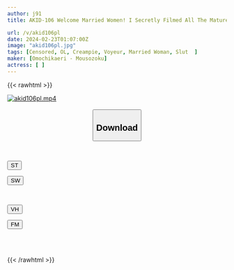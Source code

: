 ```yaml
---
author: j91
title: AKID-106 Welcome Married Women! I Secretly Filmed All The Mature Women Who Were Crazy About Having Sex At My Home. 14 Nahoko/D Cup/34 Years Old/Pervert Beautiful Witch Wife Who Gets Excited By Her Boss's Aging Odor Kyoko/G Cup/31 Years Old/An Innocent Stranger's Wife Who Gets Excited By Her Boss's Big Dick And Allows Him To Fuck Her Raw

url: /v/akid106pl
date: 2024-02-23T01:07:00Z
image: "akid106pl.jpg"
tags: [Censored, OL, Creampie, Voyeur, Married Woman, Slut	]
maker: [Omochikaeri - Mousozoku]
actress: [ ]
---
```



{{< rawhtml >}}

<div class="video" data-videoid="6bl2021k1YC9B8O">
    <a href="javascript:;">
        <img src="/v/akid106pl/akid106pl.jpg" width="WIDTH" height="HEIGHT" alt="akid106pl.mp4" loading="lazy">
    </a>
</div>

<script type="text/javascript" src="https://j91.asia/asset/on-demand-st.js"></script>

<br>
  <link rel="stylesheet" href="https://j91.asia/asset/bs5.css">
  
  <center>
  <button class="btn btn-primary" type="button" data-bs-toggle="collapse" data-bs-target=".multi-collapse" aria-expanded="false" aria-controls="multiCollapseExample1 multiCollapseExample2"><h2>Download</h2></button></center>
</p>
<div class="row">
  <div class="col">
    <div class="collapse multi-collapse" id="multiCollapseExample1">
      <div class="card card-body">
	      	      <br>
<div class="buttons">  
<p><a href="https://streamtape.to/v/6bl2021k1YC9B8O" target="_blank"><button class="btn-hover color-3"><i class="fa fa-download"></i> ST</button></a></p>
<p><a href="https://cdnwish.com/o9zcs9s50dr8" target="_blank"><button class="btn-hover color-2"><i class="fa fa-download"></i> SW</button></a></p></div>
    </div>
  </div>
</div>
  <div class="col">
    <div class="collapse multi-collapse" id="multiCollapseExample2">
      <div class="card card-body">
	      <br>
<div class="buttons">
<p><a href="javascript:;"><button class="btn-hover color-9"><i class="fa fa-download"></i> VH</button></a></p>
<p><a href="javascript:;"><button class="btn-hover color-8"><i class="fa fa-download"></i> FM</button></a></p></div>
<br><br>
      </div>
    </div>
  </div>
</div>

{{< /rawhtml >}}